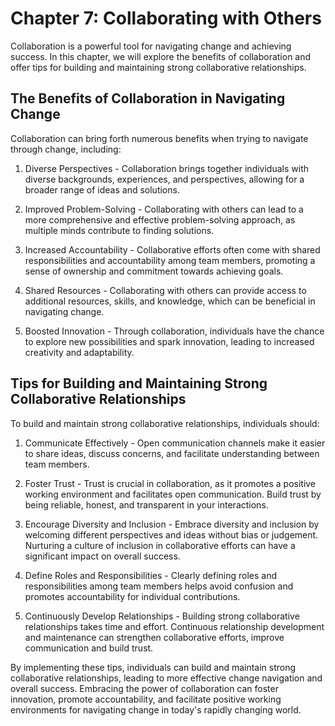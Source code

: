 Chapter 7: Collaborating with Others
====================================

Collaboration is a powerful tool for navigating change and achieving success. In this chapter, we will explore the benefits of collaboration and offer tips for building and maintaining strong collaborative relationships.

The Benefits of Collaboration in Navigating Change
--------------------------------------------------

Collaboration can bring forth numerous benefits when trying to navigate through change, including:

1. Diverse Perspectives - Collaboration brings together individuals with diverse backgrounds, experiences, and perspectives, allowing for a broader range of ideas and solutions.

2. Improved Problem-Solving - Collaborating with others can lead to a more comprehensive and effective problem-solving approach, as multiple minds contribute to finding solutions.

3. Increased Accountability - Collaborative efforts often come with shared responsibilities and accountability among team members, promoting a sense of ownership and commitment towards achieving goals.

4. Shared Resources - Collaborating with others can provide access to additional resources, skills, and knowledge, which can be beneficial in navigating change.

5. Boosted Innovation - Through collaboration, individuals have the chance to explore new possibilities and spark innovation, leading to increased creativity and adaptability.

Tips for Building and Maintaining Strong Collaborative Relationships
--------------------------------------------------------------------

To build and maintain strong collaborative relationships, individuals should:

1. Communicate Effectively - Open communication channels make it easier to share ideas, discuss concerns, and facilitate understanding between team members.

2. Foster Trust - Trust is crucial in collaboration, as it promotes a positive working environment and facilitates open communication. Build trust by being reliable, honest, and transparent in your interactions.

3. Encourage Diversity and Inclusion - Embrace diversity and inclusion by welcoming different perspectives and ideas without bias or judgement. Nurturing a culture of inclusion in collaborative efforts can have a significant impact on overall success.

4. Define Roles and Responsibilities - Clearly defining roles and responsibilities among team members helps avoid confusion and promotes accountability for individual contributions.

5. Continuously Develop Relationships - Building strong collaborative relationships takes time and effort. Continuous relationship development and maintenance can strengthen collaborative efforts, improve communication and build trust.

By implementing these tips, individuals can build and maintain strong collaborative relationships, leading to more effective change navigation and overall success. Embracing the power of collaboration can foster innovation, promote accountability, and facilitate positive working environments for navigating change in today's rapidly changing world.
